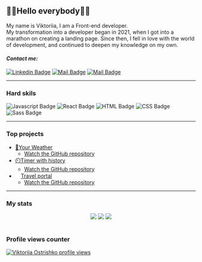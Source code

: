 ## 💙💛Hello everybody💙💛

My name is Viktoriia, I am a Front-end developer.<br/>
My transformation into a developer began in 2021, when I got into a marathon on creating a landing page.
Since then, I fell in love with the world of development, and continued to deepen my knowledge on my own.

 #### *Contact me:*

[![Linkedin Badge](https://img.shields.io/badge/-Viktoriia_Ostrishko-%230A66C2?style=plastic&labelColor=230A66C2&logo=Linkedin&logoColor=230A66C2)](https://www.linkedin.com/in/viktoriia-ostrishko/)
[![Mail Badge](https://img.shields.io/badge/-@Viktoriia.Ostrishko-e84393?style=plastic&labelColor=e84393&logo=instagram&logoColor=white)](https://www.instagram.com/viktoriia.ostrishko/)
[![Mail Badge](https://img.shields.io/badge/-Viktoriia_Ostrishko-c0392b?style=plastic&labelColor=c0392b&logo=gmail&logoColor=white)](mailto:vik.ostrishko@gmail.com)
***
### Hard skils 

![Javascript Badge](https://img.shields.io/badge/-Javascript-F0DB4F?style=for-the-badge&labelColor=black&logo=javascript&logoColor=F0DB4F)
![React Badge](https://img.shields.io/badge/-React-61DBFB?style=for-the-badge&labelColor=black&logo=react&logoColor=61DBFB)
![HTML Badge](https://img.shields.io/badge/-HTML-E34F26?style=for-the-badge&labelColor=black&logo=HTML5&logoColor=E34F26)
![CSS Badge](https://img.shields.io/badge/-CSS-1572B6?style=for-the-badge&labelColor=black&logo=CSS3&logoColor=1572B6)
![Sass Badge](https://img.shields.io/badge/-Sass-CC6699?style=for-the-badge&labelColor=black&logo=Sass&logoColor=CC6699)
***
### Top projects

- <a target="_blank" href="https://your-weather.space/">🔆Your Weather</a>
  + <a href="https://github.com/ToryOstr/your_weather">Watch the GitHub repository</a>
- <a target="_blank" href="https://timer-with-history.netlify.app/">⏲️Timer with history</a>
  + <a href="https://github.com/ToryOstr/timer-app">Watch the GitHub repository</a>
- <a target="_blank" href="https://toryostr.github.io/travel/"><img alt="Travel portal" src='https://github.com/ToryOstr/travel/blob/master/images/icons/logo.svg' height="15" width="15"/>Travel portal</a>
  + <a href="https://github.com/ToryOstr/travel.git">Watch the GitHub repository<a/>

***
### My stats
<div align="center">
<img float="left" width="30%" src="https://github-readme-stats.vercel.app/api/top-langs/?username=toryostr&layout=compact" />
<img width="30%" src="https://github-readme-stats.vercel.app/api/wakatime?username=ToryOstr&layout=compact"/>
<img float="right" width="30%" src="https://github-readme-stats.vercel.app/api?username=toryostr&show_icons=true&theme=transparent"/>
</div>


</br>

### Profile views counter

[![Viktoriia Ostrishko profile views](https://u8views.com/api/v1/github/profiles/97455174/views/day-week-month-total-count.svg)](https://u8views.com/github/ToryOstr)
